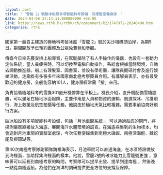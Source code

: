 ```yaml
---
layout: post
title: "「雪龍 2」號破冰船設多項智能科考設備　有理髪室健身房　"
date: 2024-04-08 17:14:11.000000000 +08:00
link: https://news.rthk.hk/rthk/ch/component/k2/1747972-20240408.htm
categories: rthk
---
```


國家第一艘自主建造的極地科考破冰船「雪龍 2」號於尖沙咀碼頭泊岸，為期5日，期間開放予已預約團體及公眾免費登船參觀。

傳媒今日率先獲安排上船導賞，在駕駛艙除了有人手操作的儀器，也設有一套動力定位系統，當人員疲勞時，可以切換至電腦自動操作，系統會根據當時環境，自動去調動推進器。船上有理髮室、圖書室，並設有學術廳，讓隊員開研討會及進行娛樂活動，走廊掛有多張多年來國家南北極考察團員合照。有講解員表示，亦有最受歡迎的健身房，全船能容納101人，健身房經常需「搶」來用。

負責協助極地科考的雪鷹301直升機停靠在甲板上。機長介紹，直升機配備雪橇設置，可以滿足在極地冰面起降，主要作用是人員和物資的運輸、航道探冰、吊掛飛行、海上救援及航空拍攝等任務。他說由於極地天氣比較複雜，需要事前協商好飛行方案。

破冰船設有多項智能科考設備，包括「月池車間系統」，可以通過船底的閘門，將探測儀器直接放入海底，展開海洋水體環境的調查。在海底採集到的生物樣本，均會送到月池車間的實驗室處理，今次任務便採集到南極大磷蝦、南極深海鮭、棘蛇尾及柳珊瑚等。

第40次南極考察隊副領隊魏福海表示，月池車間可以直通海底，在冰區將設備放到海裡面，協助採集海裡面的樣本。他說，雪龍2號的破冰能力比雪龍號更強 ，意味著可以延長到南極考察的時間，考察隊可以提早出發、提早到達南極 ，然後晚一點從南極返航，為他們在海洋的調研提供更全方位的支撐及保障。
